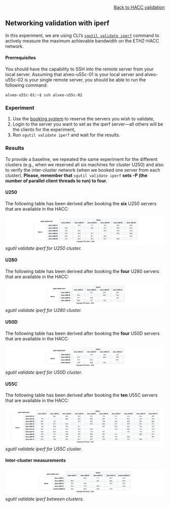 <div id="readme" class="Box-body readme blob js-code-block-container">
<article class="markdown-body entry-content p-3 p-md-6" itemprop="text">
<p align="right">
<a href="https://github.com/fpgasystems/sgrt/blob/main/hacc-validation.md#hacc-validation">Back to HACC validation</a>
</p>

## Networking validation with iperf
In this experiment, we are using CLI’s [`sgutil validate iperf`](../cli/manual/sgutil-validate-mpi.md#sgutil-validate-mpi) command to actively measure the maximum achievable bandwidth on the ETHZ-HACC network.

#### Prerrequisites
You should have the capability to SSH into the remote server from your local server. Assuming that alveo-u55c-01 is your local server and alveo-u55c-02 is your single remote server, you should be able to run the following command:

```
alveo-u55c-01:~$ ssh alveo-u55c-02
```

### Experiment
1. Use the [booking system](https://alveo-booking.ethz.ch/login.php) to reserve the servers you wish to validate,
2. Login to the server you want to set as the iperf server—all others will be the clients for the experiment,
3. Run ```sgutil validate iperf``` and wait for the results.

### Results
To provide a baseline, we repeated the same experiment for the different clusters (e.g., when we reserved all six machines for cluster U250) and also to verify the inter-cluster network (when we booked one server from each cluster). **Please, remember that** ```sgutil validate iperf``` **sets -P (the number of parallel client threads to run) to four.**

#### U250
The following table has been derived after booking the **six** U250 servers that are available in the HACC:

![sgutil validate iperf for U250 cluster.](./sgutil-validate-iperf-U250.png "sgutil validate iperf for U250 cluster.")
*sgutil validate iperf for U250 cluster.*

#### U280
The following table has been derived after booking the **four** U280 servers that are available in the HACC:

![sgutil validate iperf for U280 cluster.](./sgutil-validate-iperf-U280.png "sgutil validate iperf for U280 cluster.")
*sgutil validate iperf for U280 cluster.*

#### U50D
The following table has been derived after booking the **four** U50D servers that are available in the HACC:

![sgutil validate iperf for U50D cluster.](./sgutil-validate-iperf-U50D.png "sgutil validate iperf for U50D cluster.")
*sgutil validate iperf for U50D cluster.*

#### U55C
The following table has been derived after booking the **ten** U55C servers that are available in the HACC:

![sgutil validate iperf for U55C cluster.](./sgutil-validate-iperf-U55C.png "sgutil validate iperf for U250 cluster.")
*sgutil validate iperf for U55C cluster.*

#### Inter-cluster measurements

![sgutil validate iperf between clusters.](./sgutil-validate-iperf-inter-cluster.png "sgutil validate iperf between clusters.")
*sgutil validate iperf between clusters.*